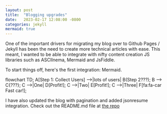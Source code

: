 ```yaml
---
layout: post
title:  "Blogging upgrades"
date:   2023-02-17 12:08:00 -0800
categories: jekyll
mermaid: true
---
```


One of the important drivers for migrating my blog over to Github Pages / Jekyll has been the need to create more technical articles
with ease. This meant, I wanted to be able to integrate with nifty content creation JS libraries such as ASCIInema, Mermaid and JsFiddle.

To start things off, here's the first integration: Mermaid.

<div class="mermaid">
flowchart TD;
    A[Step 1: Collect Users] -->|lots of users| B(Step 2???);
    B --> C{???};
    C -->|One| D[Profit!];
    C -->|Two| E[Profit!];
    C -->|Three| F[fa:fa-car Fast car!];
</div>

I have also updated the blog with pagination and added jsonresume integration. Check out the README.md file at [the repo](https://github.com/thekumar/thekumar.github.io)
